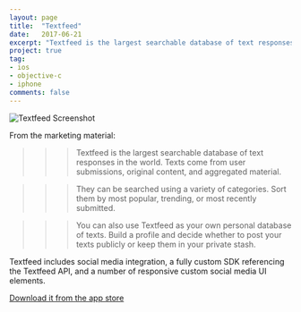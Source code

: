 ```yaml
---
layout: page
title:  "Textfeed"
date:   2017-06-21
excerpt: "Textfeed is the largest searchable database of text responses in the world. Texts come from user submissions, original content, and aggregated material."
project: true
tag:
- ios 
- objective-c
- iphone
comments: false
---
```


![Textfeed Screenshot](https://textfeedapp.com/images/contents/hero-phone3.png)

From the marketing material:

>>>Textfeed is the largest searchable database of text responses in the world. Texts come from user submissions, original content, and aggregated material.

>>>They can be searched using a variety of categories. Sort them by most popular, trending, or most recently submitted.

>>>You can also use Textfeed as your own personal database of texts. Build a profile and decide whether to post your texts publicly or keep them in your private stash.

Textfeed includes social media integration, a fully custom SDK referencing the Textfeed API, and a number of responsive custom social media UI elements.

[Download it from the app store](https://itunes.apple.com/us/app/textfeed/id955053291?mt=8)